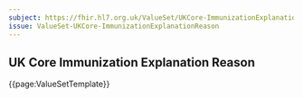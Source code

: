 ```yaml
---
subject: https://fhir.hl7.org.uk/ValueSet/UKCore-ImmunizationExplanationReason
issue: ValueSet-UKCore-ImmunizationExplanationReason
---
```

## UK Core Immunization Explanation Reason

{{page:ValueSetTemplate}}